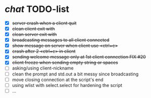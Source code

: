 # _chat_ TODO-list

- [x] ~~server crash when a client quit~~
- [x] ~~clean client exit with <ctrl-c>~~
- [x] ~~clean server exit with <ctrl-c>~~
- [x] ~~broadcasting messages to all client connected~~
- [x] ~~show message on server when client use <ctrl+c>~~
- [x] ~~crash after 2 <ctrl+c> in client~~
- [x] ~~sending welcome message only at 1st client connection FIX #20~~
- [x] ~~client freeze when sending empty string or spaces~~
- [ ] asking/using client-nickname
- [ ] clean the prompt and std.out a bit messy since broadcasting
- [ ] move closing connection at the script's end
- [ ] using wlist with select.select for hardening the script
- [ ] …
